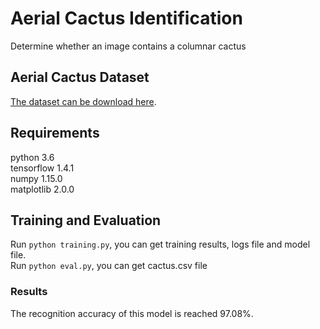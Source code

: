 # Aerial Cactus Identification
 Determine whether an image contains a columnar cactus
## Aerial Cactus Dataset
 [The dataset can be download here](https://www.kaggle.com/c/aerial-cactus-identification).
## Requirements
 python 3.6 <br>
 tensorflow 1.4.1 <br>
 numpy 1.15.0 <br>
 matplotlib 2.0.0 <br>
## Training and Evaluation
Run `python training.py`, you can get training results, logs file and model file. <br>
Run `python eval.py`, you can get cactus.csv file <br>
### Results
The recognition accuracy of this model is reached 97.08%.
